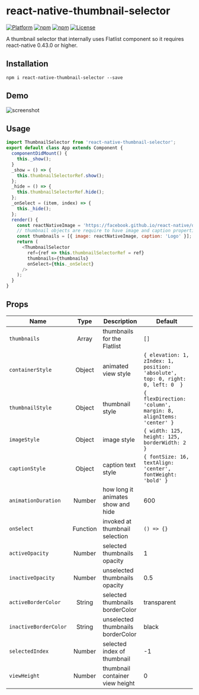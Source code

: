 # react-native-thumbnail-selector

[![Platform](https://img.shields.io/badge/platform-react--native-lightgrey.svg)](http://facebook.github.io/react-native/)
[![npm](https://img.shields.io/npm/v/react-native-thumbnail-selector)](https://www.npmjs.com/package/react-native-thumbnail-selector)
[![npm](https://img.shields.io/npm/dm/react-native-thumbnail-selector)](https://www.npmjs.com/package/react-native-thumbnail-selector)
[![License](https://img.shields.io/badge/license-MIT-blue.svg)](https://raw.github.com/testshallpass/react-native-thumbnail-selector/master/LICENSE)

A thumbnail selector that internally uses Flatlist component so it requires react-native 0.43.0 or higher.

## Installation

```npm i react-native-thumbnail-selector --save```

## Demo

![screenshot](https://raw.github.com/testshallpass/react-native-thumbnail-selector/master/assets/demo.gif)

## Usage

```javascript
import ThumbnailSelector from 'react-native-thumbnail-selector';
export default class App extends Component {
  componentDidMount() {
    this._show();
  }
  _show = () => {
    this.thumbnailSelectorRef.show();
  };
  _hide = () => {
    this.thumbnailSelectorRef.hide();
  };
  _onSelect = (item, index) => {
    this._hide();
  };
  render() {
    const reactNativeImage = 'https://facebook.github.io/react-native/docs/assets/favicon.png';
    // thumbnail objects are require to have image and caption properties.
    const thumbnails = [{ image: reactNativeImage, caption: 'Logo' }];
    return (
      <ThumbnailSelector
        ref={ref => this.thumbnailSelectorRef = ref}
        thumbnails={thumbnails}
        onSelect={this._onSelect}
      />
    );
  }
}
```

## Props

| Name | Type | Description | Default |
| --- | :---: | --- | --- |
| ```thumbnails``` | Array | thumbnails for the Flatlist | `[]`
| ```containerStyle``` | Object | animated view style | `{ elevation: 1, zIndex: 1, position: 'absolute', top: 0, right: 0, left: 0  }`
| ```thumbnailStyle``` | Object | thumbnail style | `{ flexDirection: 'column', margin: 8, alignItems: 'center' }`
| ```imageStyle``` | Object | image style | `{ width: 125, height: 125, borderWidth: 2 }`
| ```captionStyle``` | Object | caption text style | `{ fontSize: 16, textAlign: 'center', fontWeight: 'bold' }`
| ```animationDuration``` | Number  | how long it animates show and hide | 600
| ```onSelect``` | Function  | invoked at thumbnail selection | `() => {}`
| ```activeOpacity``` | Number  | selected thumbnails opacity | 1
| ```inactiveOpacity``` | Number  | unselected thumbnails opacity | 0.5
| ```activeBorderColor``` | String  | selected thumbnails borderColor | transparent
| ```inactiveBorderColor``` | String  | unselected thumbnails borderColor | black
| ```selectedIndex``` | Number  | selected index of thumbnail | -1
| ```viewHeight``` | Number  | thumbnail container view height | 0
